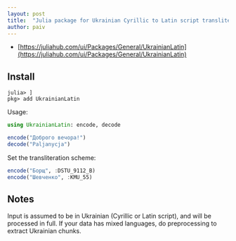 ```yaml
---
layout: post
title:  "Julia package for Ukrainian Cyrillic to Latin script transliteration"
author: paiv
---
```


- [https://juliahub.com/ui/Packages/General/UkrainianLatin](https://juliahub.com/ui/Packages/General/UkrainianLatin)


Install
--

```julia-repl
julia> ]
pkg> add UkrainianLatin
```


Usage:
```julia
using UkrainianLatin: encode, decode

encode("Доброго вечора!")
decode("Paljanycja")
```

Set the transliteration scheme:
```julia
encode("Борщ", :DSTU_9112_B)
encode("Шевченко", :KMU_55)
```


Notes
--
Input is assumed to be in Ukrainian (Cyrillic or Latin script), and will be processed in full.
If your data has mixed languages, do preprocessing to extract Ukrainian chunks.

